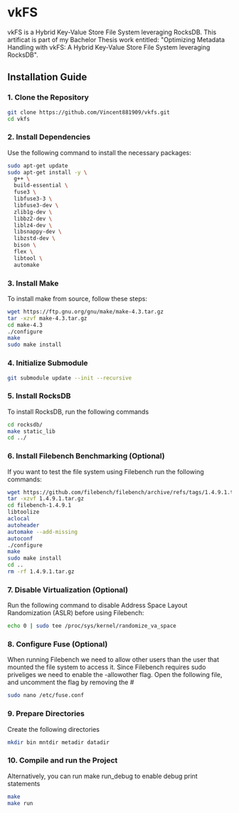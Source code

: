# vkFS
vkFS is a Hybrid Key-Value Store File System leveraging RocksDB. This artificat is part of my Bachelor Thesis work entitled: "Optimizing Metadata Handling with vkFS: A Hybrid Key-Value Store File System leveraging RocksDB".

## Installation Guide

### 1. Clone the Repository
````bash
git clone https://github.com/Vincent881909/vkfs.git
cd vkfs
````

### 2. Install Dependencies

Use the following command to install the necessary packages:

```bash
sudo apt-get update
sudo apt-get install -y \
  g++ \
  build-essential \
  fuse3 \
  libfuse3-3 \
  libfuse3-dev \
  zlib1g-dev \
  libbz2-dev \
  liblz4-dev \
  libsnappy-dev \
  libzstd-dev \
  bison \
  flex \
  libtool \
  automake
  ```

 ### 3. Install Make
 To install make from source, follow these steps:
 ````bash
wget https://ftp.gnu.org/gnu/make/make-4.3.tar.gz
tar -xzvf make-4.3.tar.gz
cd make-4.3
./configure
make
sudo make install
````

### 4. Initialize Submodule
````bash
git submodule update --init --recursive
````
### 5. Install RocksDB
To install RocksDB, run the following commands
````bash
cd rocksdb/
make static_lib
cd ../
````

### 6. Install Filebench Benchmarking (Optional)
If you want to test the file system using Filebench run the following commands:
````bash
wget https://github.com/filebench/filebench/archive/refs/tags/1.4.9.1.tar.gz
tar -xzvf 1.4.9.1.tar.gz
cd filebench-1.4.9.1
libtoolize
aclocal
autoheader
automake --add-missing
autoconf
./configure
make
sudo make install
cd ..
rm -rf 1.4.9.1.tar.gz
````

### 7. Disable Virtualization (Optional)
Run the following command to disable Address Space Layout Randomization (ASLR) before using Filebench:
````bash
echo 0 | sudo tee /proc/sys/kernel/randomize_va_space
````

### 8. Configure Fuse (Optional)
When running Filebench we need to allow other users than the user that mounted the file system to access it. Since Filebench requires sudo priveliges we need to enable the -allowother flag.
Open the following file, and uncomment the flag by removing the #
````bash
sudo nano /etc/fuse.conf
````

### 9. Prepare Directories
Create the following directories
````bash
mkdir bin mntdir metadir datadir
````
### 10. Compile and run the Project
Alternatively, you can run make run_debug to enable debug print statements
```bash
make
make run
````

 
